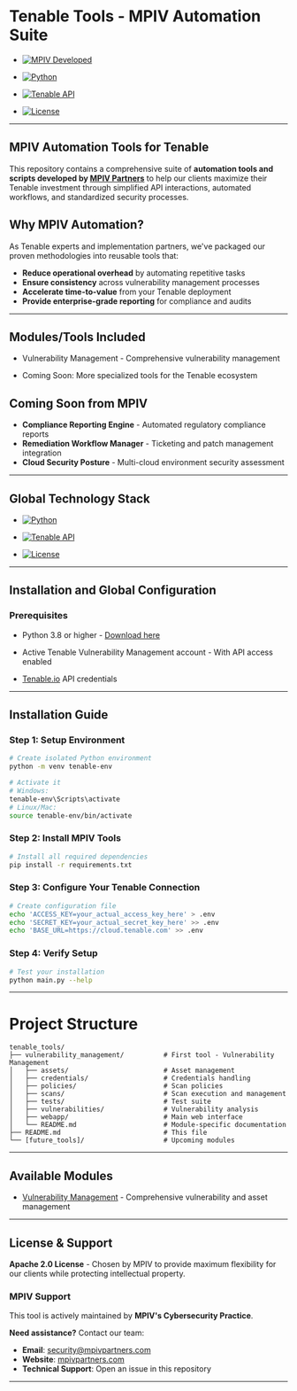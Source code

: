 # Tenable Tools - MPIV Automation Suite

* [![MPIV Developed](https://img.shields.io/badge/Developed%20by-MPIV-orange.svg)](https://mpivpartners.com)

* [![Python](https://img.shields.io/badge/Python-3.8+-blue.svg)](https://www.python.org/)

* [![Tenable API](https://img.shields.io/badge/Tenable_API-v2-orange.svg)](https://developer.tenable.com/)

* [![License](https://img.shields.io/badge/License-Apache_2.0-blue.svg)](https://opensource.org/licenses/Apache-2.0)

---

## MPIV Automation Tools for Tenable

This repository contains a comprehensive suite of **automation tools and scripts developed by [MPIV Partners](https://mpivpartners.com/)** to help our clients maximize their Tenable investment through simplified API interactions, automated workflows, and standardized security processes.

## Why MPIV Automation?

As Tenable experts and implementation partners, we've packaged our proven methodologies into reusable tools that:

- **Reduce operational overhead** by automating repetitive tasks
- **Ensure consistency** across vulnerability management processes  
- **Accelerate time-to-value** from your Tenable deployment
- **Provide enterprise-grade reporting** for compliance and audits

---

## Modules/Tools Included

* Vulnerability Management - Comprehensive vulnerability management

* Coming Soon: More specialized tools for the Tenable ecosystem

## Coming Soon from MPIV
- **Compliance Reporting Engine** - Automated regulatory compliance reports
- **Remediation Workflow Manager** - Ticketing and patch management integration
- **Cloud Security Posture** - Multi-cloud environment security assessment

---

## Global Technology Stack

* [![Python](https://img.shields.io/badge/Python-3.8+-blue.svg)](https://www.python.org/)

* [![Tenable API](https://img.shields.io/badge/Tenable_API-v2-orange.svg)](https://developer.tenable.com/)

* [![License](https://img.shields.io/badge/License-Apache_2.0-blue.svg)](https://opensource.org/licenses/Apache-2.0)

---

## Installation and Global Configuration

### Prerequisites

* Python 3.8 or higher - [Download here](https://www.python.org/downloads/)

* Active Tenable Vulnerability Management account - With API access enabled

* [Tenable.io](https://www.tenable.com/products/vulnerability-management/) API credentials

---

## Installation Guide

### Step 1: Setup Environment

```bash
# Create isolated Python environment
python -m venv tenable-env

# Activate it
# Windows:
tenable-env\Scripts\activate
# Linux/Mac:
source tenable-env/bin/activate
```
### Step 2: Install MPIV Tools

```bash
# Install all required dependencies
pip install -r requirements.txt
```

### Step 3: Configure Your Tenable Connection

```bash
# Create configuration file
echo 'ACCESS_KEY=your_actual_access_key_here' > .env
echo 'SECRET_KEY=your_actual_secret_key_here' >> .env
echo 'BASE_URL=https://cloud.tenable.com' >> .env
```

### Step 4: Verify Setup

```bash
# Test your installation
python main.py --help
```

---

# Project Structure

```
tenable_tools/
├── vulnerability_management/          # First tool - Vulnerability Management
│   ├── assets/                        # Asset management
│   ├── credentials/                   # Credentials handling
│   ├── policies/                      # Scan policies
│   ├── scans/                         # Scan execution and management
│   ├── tests/                         # Test suite
│   ├── vulnerabilities/               # Vulnerability analysis
│   ├── webapp/                        # Main web interface
│   └── README.md                      # Module-specific documentation
├── README.md                          # This file
└── [future_tools]/                    # Upcoming modules
```
---

## Available Modules

* [Vulnerability Management](https://github.com/mpivprueba/tenable_tools/tree/main/vulnerability_management) - Comprehensive vulnerability and asset management

---

## License & Support

**Apache 2.0 License** - Chosen by MPIV to provide maximum flexibility for our clients while protecting intellectual property.

### MPIV Support
This tool is actively maintained by **MPIV's Cybersecurity Practice**. 

**Need assistance?** Contact our team:
- **Email**: security@mpivpartners.com
- **Website**: [mpivpartners.com](https://mpivpartners.com)
- **Technical Support**: Open an issue in this repository

---